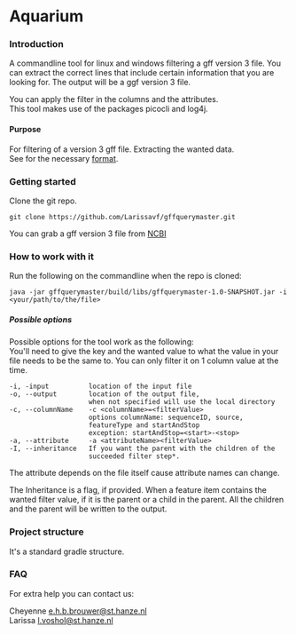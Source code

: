 # Aquarium
### Introduction
A commandline tool for linux and windows filtering a gff version 3 file.
You can extract the correct lines that include certain information 
that you are looking for. The output will be a ggf version 3 file.

You can apply the filter in the columns and the attributes.  
This tool makes use of the packages picocli and log4j.

#### Purpose
For filtering of a version 3 gff file. Extracting the wanted data.  
See for the necessary [format](https://www.ensembl.org/info/website/upload/gff.html?redirect=no).

### Getting started
Clone the git repo.

```
git clone https://github.com/Larissavf/gffquerymaster.git
```
You can grab a gff version 3 file from [NCBI](https://www.ncbi.nlm.nih.gov/datasets/)

### How to work with it
Run the following on the commandline when the repo is cloned:

```
java -jar gffquerymaster/build/libs/gffquerymaster-1.0-SNAPSHOT.jar -i <your/path/to/the/file>
```
##### Possible options
Possible options for the tool work as the following:  
You'll need to give the key and the wanted value to what 
the value in your file needs to be the same to.
You can only filter it on 1 column value at the time.

    -i, -input          location of the input file
    -o, --output        location of the output file, 
                        when not specified will use the local directory
    -c, --columnName    -c <columnName>=<filterValue>
                        options columnName: sequenceID, source, 
                        featureType and startAndStop
                        exception: startAndStop=<start>-<stop>
    -a, --attribute     -a <attributeName><filterValue> 
    -I, --inheritance   If you want the parent with the children of the 
                        succeeded filter step*.

The attribute depends on the file itself cause attribute names can change.

The Inheritance is a flag, if provided. When a feature item contains the wanted 
filter value, if it is the parent or a child in the parent. All the children and 
the parent will be written to the output.
### Project structure

It's a standard gradle structure.

### FAQ
For extra help you can contact us:  

Cheyenne e.h.b.brouwer@st.hanze.nl  
Larissa l.voshol@st.hanze.nl

